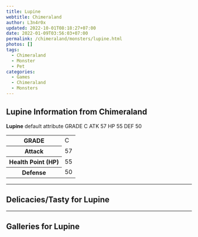 ```yaml
---
title: Lupine
webtitle: Chimeraland
author: L3n4r0x
updated: 2022-10-01T08:18:27+07:00
date: 2022-01-09T03:56:03+07:00
permalink: /chimeraland/monsters/lupine.html
photos: []
tags:
  - Chimeraland
  - Monster
  - Pet
categories:
  - Games
  - Chimeraland
  - Monsters
---
```


<section id="bootstrap-wrapper"><link rel="stylesheet" href="https://cdn.statically.io/gh/dimaslanjaka/Web-Manajemen/40ac3225/css/bootstrap-4.5-wrapper.css"/><h1>Lupine Information from Chimeraland</h1><p><b>Lupine</b> default attribute GRADE C ATK 57 HP 55 DEF 50<table><tr><th>GRADE</th><td>C</td></tr><tr><th>Attack</th><td>57</td></tr><tr><th>Health Point (HP)</th><td>55</td></tr><tr><th>Defense</th><td>50</td></tr></table></p><hr/><h2>Delicacies/Tasty for Lupine</h2><hr/><div id="gallery"><h2>Galleries for Lupine</h2><div class="row"></div></div></section>